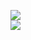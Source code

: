 [![](https://img.shields.io/badge/Made%20With-Github%20Spray-lightgrey.svg?style=for-the-badge&logo=github)](https://github.com/Annihil/github-spray#3874)  
[![](https://i.imgur.com/2DrTn0Z.gif)](https://github.com/Annihil/github-spray)